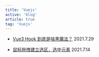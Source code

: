 ```yaml
---
title: 'Vuejs'
active: 'blog'
article: true
tag: 'Vuejs'
---
```

- [Vue3 Hook 到底是啥黑魔法？](./libs/vueHook) 2021.7.29

- [鼠标拖拽建立选区，选中元素](./libs/select) 2021.7.14
